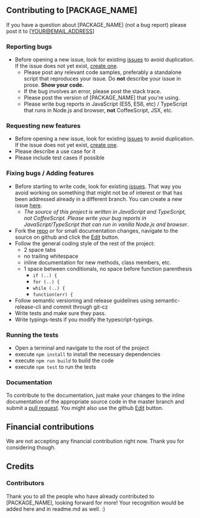 ## Contributing to [PACKAGE_NAME]

If you have a question about [PACKAGE_NAME] (not a bug report) please post it to [YOUR@EMAIL.ADDRESS]

### Reporting bugs

- Before opening a new issue, look for existing [issues](https://github.com/USERNAME/REPO_NAME/issues) to avoid duplication. If the issue does not yet exist, [create one](https://github.com/USERNAME/REPO_NAME/issues/new).
  - Please post any relevant code samples, preferably a standalone script that
    reproduces your issue. Do **not** describe your issue in prose. **Show your code.**
  - If the bug involves an error, please post the stack trace.
  - Please post the version of [PACKAGE_NAME] that you're using.
  - Please write bug reports in JavaScript (ES5, ES6, etc) / TypeScript that runs in Node.js and browser, **not** CoffeeScript, JSX, etc.

### Requesting new features

- Before opening a new issue, look for existing [issues](https://github.com/USERNAME/REPO_NAME/issues) to avoid duplication. If the issue does not yet exist, [create one](https://github.com/USERNAME/REPO_NAME/issues/new).
- Please describe a use case for it
- Please include test cases if possible

### Fixing bugs / Adding features

- Before starting to write code, look for existing [issues](https://github.com/USERNAME/REPO_NAME/issues). That way you avoid working on something that might not be of interest or that has been addressed already in a different branch. You can create a new issue [here](https://github.com/USERNAME/REPO_NAME/issues/new).
  - _The source of this project is written in JavaScript and TypeScript, not CoffeeScript. Please write your bug reports in JavaScript/TypeScript that can run in vanilla Node.js and browser_.
- Fork the [repo](https://github.com/USERNAME/REPO_NAME) _or_ for small documentation changes, navigate to the source on github and click the [Edit](https://github.com/blog/844-forking-with-the-edit-button) button.
- Follow the general coding style of the rest of the project:
  - 2 space tabs
  - no trailing whitespace
  - inline documentation for new methods, class members, etc.
  - 1 space between conditionals, no space before function parenthesis
    - `if (..) {`
    - `for (..) {`
    - `while (..) {`
    - `function(err) {`
- Follow semantic versioning and release guidelines using semantic-release-cli and commit through git-cz
- Write tests and make sure they pass.
- Write typings-tests if you modify the typescript-typings.

### Running the tests

- Open a terminal and navigate to the root of the project
- execute `npm install` to install the necessary dependencies
- execute `npm run build` to build the code
- execute `npm test` to run the tests

### Documentation

To contribute to the documentation, just make your changes to the inline documentation of the appropriate source code in the master branch and submit a [pull request](https://help.github.com/articles/using-pull-requests/). You might also use the github [Edit](https://github.com/blog/844-forking-with-the-edit-button) button.

## Financial contributions

We are not accepting any financial contribution right now. Thank you for considering though.

## Credits

### Contributors

Thank you to all the people who have already contributed to [PACKAGE_NAME], looking forward for more!
Your recognition would be added here and in readme.md as well. :)
